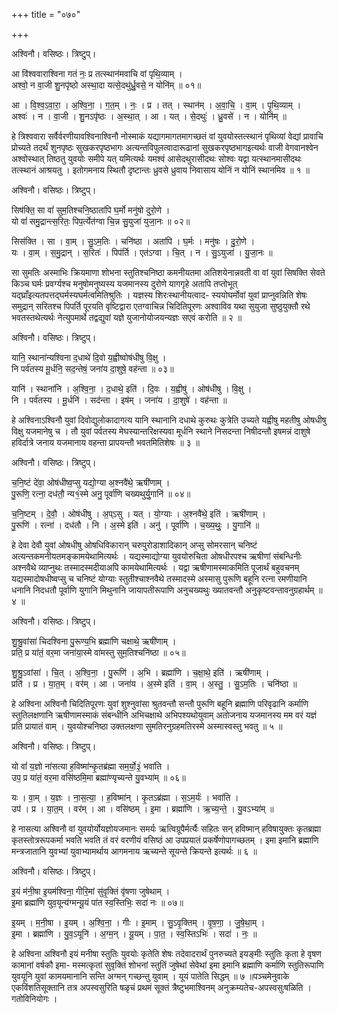 +++
title = "०७०"

+++


अश्विनौ। वसिष्ठः। त्रिष्टुप्।

आ वि॑श्ववाराश्विना गतं नः॒ प्र तत्स्थान॑मवाचि वां पृथि॒व्याम् ।  
अश्वो॒ न वा॒जी शु॒नपृ॑ष्ठो अस्था॒दा यत्से॒दथु॑र्ध्रु॒वसे॒ न योनि॑म् ॥ ०१॥

आ । वि॒श्व॒ऽवा॒रा॒ । अ॒श्वि॒ना॒ । ग॒त॒म् । नः॒ । प्र । तत् । स्थान॑म् । अ॒वा॒चि॒ । वा॒म् । पृ॒थि॒व्याम् ।  
अश्वः॑ । न । वा॒जी । शु॒नऽपृ॑ष्ठः । अ॒स्था॒त् । आ । यत् । से॒दथुः॑ । ध्रु॒वसे॑ । न । योनि॑म् ॥

हे त्रिश्ववारा सर्वैर्वरणीयावश्विनाश्विनौ नोस्माकं यद्यागमागतमागच्छतं वां युवयोस्तत्स्थानं पृथिव्यां वेद्यां प्रावाचि प्रोच्यते तदर्थं शुनपृष्ठः सुखकरपृष्ठभागः अत्यन्तविपुलत्वादारूढानां सुखकरपृष्ठभागइत्यर्थः वाजी वेगवानश्वेन अश्वोस्थात् तिष्ठतु युवयोः समीपे यत् यमित्यर्थः यमश्वं आसेदथुरासीदथः सोश्वः यद्वा यत्स्थानमासीदथः तत्स्थानं आश्रयतु । इतोगमनाय स्थितौ दृष्टान्तः ध्रुवसे ध्रुवाय निवासाय योनिं न योनिं स्थानमिव ॥ १ ॥

अश्विनौ। वसिष्ठः। त्रिष्टुप्।

सिष॑क्ति॒ सा वां॑ सुम॒तिश्चनि॒ष्ठाता॑पि घ॒र्मो मनु॑षो दुरो॒णे ।  
यो वां॑ समु॒द्रान्त्स॒रितः॒ पिप॒र्त्येत॑ग्वा चि॒न्न सु॒युजा॑ युजा॒नः ॥ ०२॥

सिस॑क्ति । सा । वा॒म् । सु॒ऽम॒तिः । चनि॑ष्ठा । अता॑पि । घ॒र्मः । मनु॑षः । दु॒रो॒णे ।  
यः । वा॒म् । स॒मु॒द्रान् । स॒रितः॑ । पिप॑र्ति । एत॑ऽग्वा । चि॒त् । न । सु॒ऽयुजा॑ । यु॒जा॒नः ॥

सा सुमतिः अस्माभिः क्रियमाणा शोभना स्तुतिश्चनिष्ठा कमनीयतमा अतिशयेनान्नवती वा वां युवां सिषक्ति सेवते किञ्च घर्मः प्रवर्ग्यश्च मनुषोमनुष्यस्य यजमानस्य दुरोणे यागगृहे अतापि तप्तोभूत् यद्घ्राँइत्यतपत्तद्घर्मस्यघर्मत्वमितिश्रुतिः । यज्ञस्य शिरःस्थानीयत्वाद- स्ययोघर्मोवां युवां प्राप्नुवन्निति शेषः समुद्रान् सरितश्च पिपर्ति पूरयति वृष्टिद्वारा एतग्वाचिन्न चिदितिपूरणः अश्वाविव यथा सुयुजा सुष्ठुयुक्तौ रथे भवतस्तथेत्यर्थः नेत्युपमार्थे तद्वद्युवां यज्ञे युजानोयोजयन्यज्ञः सएवं करोति ॥ २ ॥

अश्विनौ। वसिष्ठः। त्रिष्टुप्।

यानि॒ स्थाना॑न्यश्विना द॒धाथे॑ दि॒वो य॒ह्वीष्वोष॑धीषु वि॒क्षु ।  
नि पर्व॑तस्य मू॒र्धनि॒ सद॒न्तेषं॒ जना॑य दा॒शुषे॒ वह॑न्ता ॥ ०३॥

यानि॑ । स्थाना॑नि । अ॒श्वि॒ना॒ । द॒धाथे॒ इति॑ । दि॒वः । य॒ह्वीषु॑ । ओष॑धीषु । वि॒क्षु ।  
नि । पर्व॑तस्य । मू॒र्धनि॑ । सद॑न्ता । इष॑म् । जना॑य । दा॒शुषे॑ । वह॑न्ता ॥

हे अश्विनाऽश्विनौ युवां दिवोद्युलोकादागत्य यानि स्थानानि दधाथे कुरुथः कुत्रेति उच्यते यह्वीषु महतीषु ओषधीषु विक्षु यजमानेषु च । तौ युवां पर्वतस्य मेघस्यान्तरिक्षस्यवा मूर्धनि स्थाने निसदन्ता निषीदन्तौ इषमन्नं दाशुषे हविर्दात्रे जनाय यजमानाय वहन्ता प्रापयन्तौ भवतमितिशेषः ॥ ३ ॥

अश्विनौ। वसिष्ठः। त्रिष्टुप्।

च॒नि॒ष्टं दे॑वा॒ ओष॑धीष्व॒प्सु यद्यो॒ग्या अ॒श्नवै॑थे॒ ऋषी॑णाम् ।  
पु॒रूणि॒ रत्ना॒ दध॑तौ॒ न्य१॒॑स्मे अनु॒ पूर्वा॑णि चख्यथुर्यु॒गानि॑ ॥ ०४॥

च॒नि॒ष्टम् । दे॒वौ॒ । ओष॑धीषु । अ॒प्ऽसु । यत् । यो॒ग्याः । अ॒श्नवै॑थे॒ इति॑ । ऋषी॑णाम् ।  
पु॒रूणि॑ । रत्ना॑ । दध॑तौ । नि । अ॒स्मे इति॑ । अनु॑ । पूर्वा॑णि । च॒ख्य॒थुः॒ । यु॒गानि॑ ॥

हे देवा देवौ युवां ओषधीषु ओषधिविकारान् चरुपुरोडाशादिकान् अप्सु सोमरसान् चनिष्टं अत्यन्तकमनीयतमङ्कामयेथामित्यर्थः । यद्यस्माद्योग्या युवयोरुचिता ओषधीरपश्च ऋषीणां संबन्धिनीः अश्नवैथे व्याप्नुथः तस्मादस्मदीयाअपि कामयेथामित्यर्थः । यद्वा ऋषीणामस्माकमिति पूजार्थं बहुवचनम् यद्यस्मादोषधीष्वप्सु च चनिष्टं योग्याः स्तुतीश्चाश्नवैथे तस्मादस्मे अस्मासु पुरूणि बहूनि रत्ना रमणीयानि धनानि निदधतौ पूर्वाणि युगानि मिथुनानि जायापतीरूपाणि अनुचख्यथुः ख्यातवन्तौ अनुकृष्टवन्तावनुग्रहार्थम् ॥ ४ ॥

अश्विनौ। वसिष्ठः। त्रिष्टुप्।

शु॒श्रु॒वांसा॑ चिदश्विना पु॒रूण्य॒भि ब्रह्मा॑णि चक्षाथे॒ ऋषी॑णाम् ।  
प्रति॒ प्र या॑तं॒ वर॒मा जना॑या॒स्मे वा॑मस्तु सुम॒तिश्चनि॑ष्ठा ॥ ०५॥

शु॒श्रु॒ऽवांसा॑ । चि॒त् । अ॒श्वि॒ना॒ । पु॒रूणि॑ । अ॒भि । ब्रह्मा॑णि । च॒क्षा॒थे॒ इति॑ । ऋषी॑णाम् ।  
प्रति॑ । प्र । या॒त॒म् । वर॑म् । आ । जना॑य । अ॒स्मे इति॑ । वा॒म् । अ॒स्तु॒ । सु॒ऽम॒तिः । चनि॑ष्ठा ॥

हे अश्विना अश्विनौ चिदितिपूरणः युवां शुश्नुवांसा श्रुतवन्तौ सन्तौ पुरूणि बहूनि ब्रह्माणि परिवृढानि कर्माणि स्तुतिलक्षणानि ऋषीणामस्माकं संबन्धीनि अभिचक्षाथे अभिपश्यथोयुवाम् अतोजनाय यजमानस्य मम वरं यज्ञं प्रति प्रायातं वाम् । युवयोश्चनिष्ठा उक्तलक्षणा सुमतिरनुग्रहमतिरस्मे अस्मास्वस्तु भवतु ॥ ५ ॥

अश्विनौ। वसिष्ठः। त्रिष्टुप्।

यो वां॑ य॒ज्ञो ना॑सत्या ह॒विष्मा॑न्कृ॒तब्र॑ह्मा सम॒र्यो॒३॒॑ भवा॑ति ।  
उप॒ प्र या॑तं॒ वर॒मा वसि॑ष्ठमि॒मा ब्रह्मा॑ण्यृच्यन्ते यु॒वभ्या॑म् ॥ ०६॥

यः । वा॒म् । य॒ज्ञः । ना॒स॒त्या॒ । ह॒विष्मा॑न् । कृ॒तऽब्र॑ह्मा । स॒ऽम॒र्यः॑ । भवा॑ति ।  
उप॑ । प्र । या॒त॒म् । वर॑म् । आ । वसि॑ष्ठम् । इ॒मा । ब्रह्मा॑णि । ऋ॒च्य॒न्ते॒ । यु॒वऽभ्या॑म् ॥

हे नासत्या अश्विनौ वां युवयोर्योयज्ञोयजमानः समर्यः ऋत्विग्रूपैर्मर्त्यैः सहितः सन् हविष्मान् हविषायुक्तः कृतब्रह्मा कृतस्तोत्ररूपकर्मा भवति भवति तं वरं वरणीयं वसिष्ठं आ उपप्रयातं प्रकर्षेणोपागच्छतम् । इमा इमानि ब्रह्माणि मन्त्रजातानि युवभ्यां युवाभ्यामर्थाय आगमनाय ऋच्यन्ते सूयन्ते क्रियन्ते इत्यर्थः ॥ ६ ॥

अश्विनौ। वसिष्ठः। त्रिष्टुप्।

इ॒यं म॑नी॒षा इ॒यम॑श्विना॒ गीरि॒मां सु॑वृ॒क्तिं वृ॑षणा जुषेथाम् ।  
इ॒मा ब्रह्मा॑णि युव॒यून्य॑ग्मन्यू॒यं पा॑त स्व॒स्तिभिः॒ सदा॑ नः ॥ ०७॥

इ॒यम् । म॒नी॒षा । इ॒यम् । अ॒श्वि॒ना॒ । गीः । इ॒माम् । सु॒ऽवृ॒क्तिम् । वृ॒ष॒णा॒ । जु॒षे॒था॒म् ।  
इ॒मा । ब्रह्मा॑णि । यु॒व॒ऽयूनि॑ । अ॒ग्म॒न् । यू॒यम् । पा॒त॒ । स्व॒स्तिऽभिः॑ । सदा॑ । नः॒ ॥

हे अश्विना अश्विनौ इयं मनीषा स्तुतिः युवयोः कृतेति शेषः तदेवादरार्थं पुनरुच्यते इयङ्मीः स्तुतिः कृता हे वृषण कामानां वर्षकौ इमा- मस्मत्कृतां सुवृक्तिं शोभनां स्तुतिं जुषेथां सेवेथां इमा इमानि ब्रह्माणि कर्माणि स्तुतिरूपाणि युवयूनि युवां कामयमानानि सन्ति अग्मन् गच्छन्तु युवाम् । यूयं पातेति सिद्धम् ॥ ७ ॥पञ्चमेनुवाके एकविंशतिसूक्तानि तत्र अपस्वसुरिति षळृचं प्रथमं सूक्तं त्रैष्टुभमाश्विनम् अनुक्रम्यतेच-अपस्वसुःषळिति । गतोविनियोगः ।